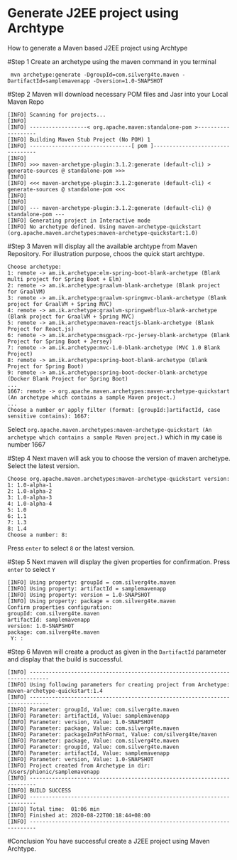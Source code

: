 # Generate J2EE project using Archtype
How to generate a Maven based J2EE project using Archtype

#Step 1
Create an archetype using the maven command in you terminal

` mvn archetype:generate -DgroupId=com.silverg4te.maven -DartifactId=samplemavenapp -Dversion=1.0-SNAPSHOT`

#Step 2
Maven will download necessary POM files and Jasr into your Local Maven Repo
```
[INFO] Scanning for projects...
[INFO] 
[INFO] ------------------< org.apache.maven:standalone-pom >-------------------
[INFO] Building Maven Stub Project (No POM) 1
[INFO] --------------------------------[ pom ]---------------------------------
[INFO] 
[INFO] >>> maven-archetype-plugin:3.1.2:generate (default-cli) > generate-sources @ standalone-pom >>>
[INFO] 
[INFO] <<< maven-archetype-plugin:3.1.2:generate (default-cli) < generate-sources @ standalone-pom <<<
[INFO] 
[INFO] 
[INFO] --- maven-archetype-plugin:3.1.2:generate (default-cli) @ standalone-pom ---
[INFO] Generating project in Interactive mode
[INFO] No archetype defined. Using maven-archetype-quickstart (org.apache.maven.archetypes:maven-archetype-quickstart:1.0)
```

#Step 3
Maven will display all the available archtype from Maven Repository.
For illustration purpose, choos the quick start archtype.
```
Choose archetype:
1: remote -> am.ik.archetype:elm-spring-boot-blank-archetype (Blank multi project for Spring Boot + Elm)
2: remote -> am.ik.archetype:graalvm-blank-archetype (Blank project for GraalVM)
3: remote -> am.ik.archetype:graalvm-springmvc-blank-archetype (Blank project for GraalVM + Spring MVC)
4: remote -> am.ik.archetype:graalvm-springwebflux-blank-archetype (Blank project for GraalVM + Spring MVC)
5: remote -> am.ik.archetype:maven-reactjs-blank-archetype (Blank Project for React.js)
6: remote -> am.ik.archetype:msgpack-rpc-jersey-blank-archetype (Blank Project for Spring Boot + Jersey)
7: remote -> am.ik.archetype:mvc-1.0-blank-archetype (MVC 1.0 Blank Project)
8: remote -> am.ik.archetype:spring-boot-blank-archetype (Blank Project for Spring Boot)
9: remote -> am.ik.archetype:spring-boot-docker-blank-archetype (Docker Blank Project for Spring Boot)
...
1667: remote -> org.apache.maven.archetypes:maven-archetype-quickstart (An archetype which contains a sample Maven project.)
...
Choose a number or apply filter (format: [groupId:]artifactId, case sensitive contains): 1667: 
```

Select `org.apache.maven.archetypes:maven-archetype-quickstart (An archetype which contains a sample Maven project.)` which in my case is number 1667

#Step 4
Next maven will ask you to choose the version of maven archetype. Select the latest version.
```
Choose org.apache.maven.archetypes:maven-archetype-quickstart version: 
1: 1.0-alpha-1
2: 1.0-alpha-2
3: 1.0-alpha-3
4: 1.0-alpha-4
5: 1.0
6: 1.1
7: 1.3
8: 1.4
Choose a number: 8: 
```

Press `enter` to select `8` or the latest version.

#Step 5
Next maven will display the given properties for confirmation. Press `enter` to select `Y`

```
[INFO] Using property: groupId = com.silverg4te.maven
[INFO] Using property: artifactId = samplemavenapp
[INFO] Using property: version = 1.0-SNAPSHOT
[INFO] Using property: package = com.silverg4te.maven
Confirm properties configuration:
groupId: com.silverg4te.maven
artifactId: samplemavenapp
version: 1.0-SNAPSHOT
package: com.silverg4te.maven
 Y: : 
```

#Step 6
Maven will create a product as given in the `DartifactId` parameter and display that the build is successful.
```
[INFO] ----------------------------------------------------------------------------
[INFO] Using following parameters for creating project from Archetype: maven-archetype-quickstart:1.4
[INFO] ----------------------------------------------------------------------------
[INFO] Parameter: groupId, Value: com.silverg4te.maven
[INFO] Parameter: artifactId, Value: samplemavenapp
[INFO] Parameter: version, Value: 1.0-SNAPSHOT
[INFO] Parameter: package, Value: com.silverg4te.maven
[INFO] Parameter: packageInPathFormat, Value: com/silverg4te/maven
[INFO] Parameter: package, Value: com.silverg4te.maven
[INFO] Parameter: groupId, Value: com.silverg4te.maven
[INFO] Parameter: artifactId, Value: samplemavenapp
[INFO] Parameter: version, Value: 1.0-SNAPSHOT
[INFO] Project created from Archetype in dir: /Users/phionic/samplemavenapp
[INFO] ------------------------------------------------------------------------
[INFO] BUILD SUCCESS
[INFO] ------------------------------------------------------------------------
[INFO] Total time:  01:06 min
[INFO] Finished at: 2020-08-22T00:18:44+08:00
[INFO] ------------------------------------------------------------------------
```

#Conclusion
You have successful create a J2EE project using Maven Archtype. 
